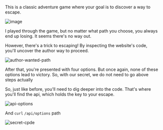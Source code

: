 This is a classic adventure game where your goal is to discover a way to escape.

![image](https://github.com/user-attachments/assets/3871fd09-45a3-46b1-92fe-3656285300ea)

I played through the game, but no matter what path you choose, you always end up losing. It seems there's no way out. 

However, there's a trick to escaping! By inspecting the website's code, you'll uncover the author way to proceed.

![author-wanted-path](https://github.com/user-attachments/assets/7617378d-c434-4a1f-a793-3b26c635381a)

After that, you're presented with four options. But once again, none of these options lead to victory.
So, with our secret, we do not need to go above steps actually

So, just like before, you'll need to dig deeper into the code. That's where you'll find the api, which holds the key to your escape.

![api-options](https://github.com/user-attachments/assets/77167163-d5fb-4f0f-b8b7-776d05b5ce1f)

And `curl` `/api/options` path 

![secret-cpde](https://github.com/user-attachments/assets/7c6db5e0-3683-4c87-8860-e7817224a27a)
